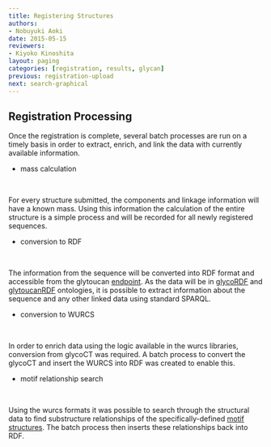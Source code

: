 ```yaml
---
title: Registering Structures
authors:
- Nobuyuki Aoki
date: 2015-05-15
reviewers:
- Kiyoko Kinoshita
layout: paging
categories: [registration, results, glycan]
previous: registration-upload
next: search-graphical
---
```


Registration Processing
------------

  Once the registration is complete, several batch processes are run on a timely basis in order to extract, enrich, and link the data with currently available information.  

* mass calculation

<br>

For every structure submitted, the components and linkage information will have a known mass.  Using this information the calculation of the entire structure is a simple process and will be recorded for all newly registered sequences.

* conversion to RDF

<br>

The information from the sequence will be converted into RDF format and accessible from the glytoucan [endpoint](http://ts.glytoucan.org/sparql).  As the data will be in [glycoRDF](http://glycoinfo.org/glycoRDF) and [glytoucanRDF](http://glycoinfo.org/rdf) ontologies, it is possible to extract information about the sequence and any other linked data using standard SPARQL.

* conversion to WURCS

<br>

In order to enrich data using the logic available in the wurcs libraries, conversion from glycoCT was required.  A batch process to convert the glycoCT and insert the WURCS into RDF was created to enable this.

* motif relationship search

<br>

Using the wurcs formats it was possible to search through the structural data to find substructure relationships of the specifically-defined [motif structures](http://www.glytoucan.org/Motifs/listAll).  The batch process then inserts these relationships back into RDF.
